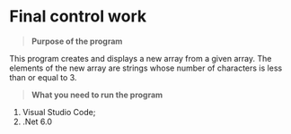 # Final control work 

>**Purpose of the program**

This program creates and displays a new array from a given array. The elements of the new array are strings whose number of characters is less than or equal to 3.

>**What you need to run the program** 

1. Visual Studio Code;
2. .Net 6.0 
